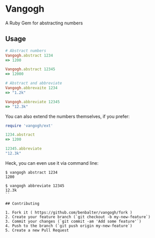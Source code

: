 # Vangogh

A Ruby Gem for abstracting numbers

## Usage

```Ruby
# Abstract numbers
Vangogh.abstract 1234
=> 1200

Vangogh.abstract 12345
=> 12000

# Abstract and abbreviate
Vangogh.abbrevaite 1234
=> "1.2k"

Vangogh.abbreviate 12345
=> "12.3k"
```

You can also extend the numbers themselves, if you prefer:

```ruby
require 'vangogh/ext'

1234.abstract
=> 1200

12345.abbreviate
"12.3k"
```

Heck, you can even use it via command line:

```
$ vangogh abstract 1234
1200

$ vangogh abbreviate 12345
12.3k
``

## Contributing

1. Fork it ( https://github.com/benbalter/vangogh/fork )
2. Create your feature branch (`git checkout -b my-new-feature`)
3. Commit your changes (`git commit -am 'Add some feature'`)
4. Push to the branch (`git push origin my-new-feature`)
5. Create a new Pull Request
